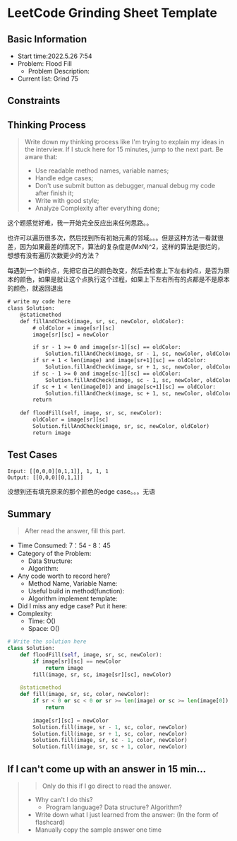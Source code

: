 # LeetCode Grinding Sheet Template

## Basic Information

- Start time:2022.5.26 7:54
- Problem: Flood Fill
  - Problem Description:
- Current list: Grind 75

## Constraints

## Thinking Process

> Write down my thinking process like I'm trying to explain my ideas in the interview. If I stuck here for 15 minutes, jump to the next part.
> Be aware that:
>
> - Use readable method names, variable names;
> - Handle edge cases;
> - Don't use submit button as debugger, manual debug my code after finish it;
> - Write with good style;
> - Analyze Complexity after everything done;

这个题感觉好难，我一开始完全反应出来任何思路。。

也许可以遍历很多次，然后找到所有初始元素的邻域。。。但是这种方法一看就很差，因为如果最差的情况下，算法的复杂度是(MxN)^2，这样的算法是很烂的，想想有没有遍历次数更少的方法？

每遇到一个新的点，先把它自己的颜色改变，然后去检查上下左右的点，是否为原本的颜色，如果是就让这个点执行这个过程，如果上下左右所有的点都是不是原本的颜色，就返回退出

``` txt
# write my code here
class Solution:
    @staticmethod
    def fillAndCheck(image, sr, sc, newColor, oldColor):
        # oldColor = image[sr][sc]
        image[sr][sc] = newColor

        if sr - 1 >= 0 and image[sr-1][sc] == oldColor:
            Solution.fillAndCheck(image, sr - 1, sc, newColor, oldColor)
        if sr + 1 < len(image) and image[sr+1][sc] == oldColor:
            Solution.fillAndCheck(image, sr + 1, sc, newColor, oldColor)
        if sc - 1 >= 0 and image[sc-1][sc] == oldColor:
            Solution.fillAndCheck(image, sc - 1, sc, newColor, oldColor)
        if sc + 1 < len(image[0]) and image[sc+1][sc] == oldColor:
            Solution.fillAndCheck(image, sc + 1, sc, newColor, oldColor)
        return
    
    def floodFill(self, image, sr, sc, newColor):
        oldColor = image[sr][sc]
        Solution.fillAndCheck(image, sr, sc, newColor, oldColor)
        return image
```

## Test Cases

``` text
Input: [[0,0,0][0,1,1]], 1, 1, 1
Output: [[0,0,0][0,1,1]]
```

没想到还有填充原来的那个颜色的edge case。。。无语

## Summary

> After read the answer, fill this part.

- Time Consumed: 7：54 - 8：45
- Category of the Problem:
  - Data Structure:
  - Algorithm:
- Any code worth to record here?
  - Method Name, Variable Name:
  - Useful build in method(function):
  - Algorithm implement template:
- Did I miss any edge case? Put it here:
- Complexity:
  - Time: O()
  - Space: O()

``` python
# Write the solution here
class Solution:
    def floodFill(self, image, sr, sc, newColor):
        if image[sr][sc] == newColor
            return image
        fill(image, sr, sc, image[sr][sc], newColor)
    
    @staticmethod
    def fill(image, sr, sc, color, newColor):
        if sr < 0 or sc < 0 or sr >= len(image) or sc >= len(image[0]) or image[sr][sc] != color
            return
        
        image[sr][sc] = newColor
        Solution.fill(image, sr - 1, sc, color, newColor)
        Solution.fill(image, sr + 1, sc, color, newColor)
        Solution.fill(image, sr, sc - 1, color, newColor)
        Solution.fill(image, sr, sc + 1, color, newColor)
```

## If I can't come up with an answer in 15 min...

> > Only do this if I go direct to read the answer.
>
> - Why can't I do this?
>   - Program language? Data structure? Algorithm?
> - Write down what I just learned from the answer: (In the form of flashcard)
> - Manually copy the sample answer one time
